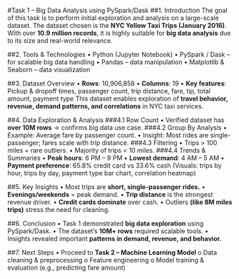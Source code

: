 #Task 1 – Big Data Analysis using PySpark/Dask
##1. Introduction
The goal of this task is to perform initial exploration and analysis on a large-scale dataset.
The dataset chosen is the **NYC Yellow Taxi Trips (January 2016)**. With over **10.9 million records**, it is highly suitable for **big data analysis** due to its size and real-world relevance.

##2. Tools & Technologies
•	Python (Jupyter Notebook)
•	PySpark / Dask – for scalable big data handling
•	Pandas – data manipulation
•	Matplotlib & Seaborn – data visualization

##3. Dataset Overview
•	**Rows**: 10,906,858
•	**Columns**: 19
•	**Key features**: Pickup & dropoff times, passenger count, trip distance, fare, tip, total amount, payment type
This dataset enables exploration of **travel behavior, revenue, demand patterns, and correlations** in NYC taxi services.

##4. Data Exploration & Analysis
###4.1 Row Count
•	Verified dataset has **over 10M rows** → confirms big data use case.
###4.2 Group By Analysis
•	Example: Average fare by passenger count.
•	Insight: Most rides are single-passenger; fares scale with trip distance.
###4.3 Filtering
•	Trips > 100 miles = rare outliers.
•	Majority of trips < 10 miles.
###4.4 Trends & Summaries
•	**Peak hours**: 6 PM – 9 PM
•	**Lowest demand**: 4 AM – 5 AM
•	**Payment preference**: 65.8% credit card vs 33.6% cash
(Visuals: trips by hour, trips by day, payment type bar chart, correlation heatmap)

##5. Key Insights
•	Most trips are **short, single-passenger rides.**
•	**Evenings/weekends** = peak demand.
•	**Trip distance** is the strongest revenue driver.
•	**Credit cards dominate** over cash.
•	Outliers **(like 8M miles trips)** stress the need for cleaning.

##6. Conclusion
•	Task 1 demonstrated **big data exploration** using PySpark/Dask.
•	The dataset’s **10M+ rows** required scalable tools.
•	Insights revealed important **patterns in demand, revenue, and behavior.**

##7. Next Steps
•	Proceed to **Task 2 – Machine Learning Model**
o	Data cleaning & preprocessing
o	Feature engineering
o	Model training & evaluation (e.g., predicting fare amount)

